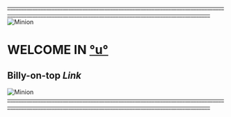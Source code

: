 ~~_______________________________________________________________________________________________________________________________________________________~~
![Minion](https://octodex.github.com/images/daftpunktocat-thomas.gif)
# WELCOME IN [°u°](https://www.youtube.com/watch?v=tueff7E-Gt4)
## **Billy-on-top *Link***
![Minion](https://octodex.github.com/images/privateinvestocat.jpg)
~~_______________________________________________________________________________________________________________________________________________________~~

